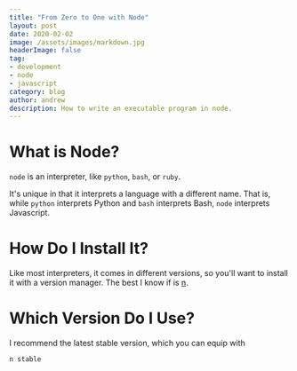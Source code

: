 ```yaml
---
title: "From Zero to One with Node"
layout: post
date: 2020-02-02
image: /assets/images/markdown.jpg
headerImage: false
tag:
- development
- node
- javascript
category: blog
author: andrew
description: How to write an executable program in node.
---
```


# What is Node?
`node` is an interpreter, like `python`, `bash`, or `ruby`.

It's unique in that it interprets a language with a different name. That is, while `python` interprets Python
and `bash` interprets Bash, `node` interprets Javascript.

# How Do I Install It?
Like most interpreters, it comes in different versions, so you'll want to install it with a version manager.
The best I know if is [n](https://github.com/tj/n).

# Which Version Do I Use?
I recommend the latest stable version, which you can equip with

    n stable
